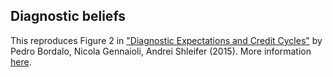 Diagnostic beliefs
---

This reproduces Figure 2 in ["Diagnostic Expectations and Credit Cycles"](http://scholar.harvard.edu/files/shleifer/files/diagnosticexpectationsandcreditcycles.november2015.pdf?m=1447787283) by Pedro Bordalo, Nicola Gennaioli, Andrei Shleifer (2015). More information [here](http://lukaspuettmann.com/2016/06/15/diagnostic-beliefs/).

